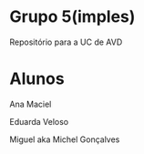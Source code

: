# Grupo 5(imples)

Repositório para a UC de AVD

# Alunos
Ana Maciel

Eduarda Veloso

Miguel aka Michel Gonçalves
